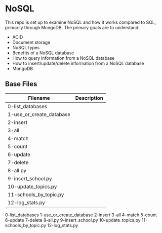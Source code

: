 # NoSQL

This repo is set up to examine NoSQL and how it works compared to SQL, primarily through MongoDB. The primary goals are to understand:
  - ACID
  - Document storage
  - NoSQL types
  - Benefits of a NoSQL database
  - How to query information from a NoSQL database
  - How to insert/update/delete information from a NoSQL database
  - MongoDB

## Base Files

| Filename | Description |
| -------- | ----------- |
| 0-list_databases |  |
| 1-use_or_create_database |  |
| 2-insert |  |
| 3-all |  |
| 4-match |  |
| 5-count |  |
| 6-update |  |
| 7-delete |  |
| 8-all.py |  |
| 9-insert_school.py |  |
| 10-update_topics.py |  |
| 11-schools_by_topic.py |  |
| 12-log_stats.py |  |


0-list_databases 1-use_or_create_database 2-insert 3-all 4-match 5-count 6-update 7-delete 8-all.py 9-insert_school.py 10-update_topics.py 11-schools_by_topic.py 12-log_stats.py 
